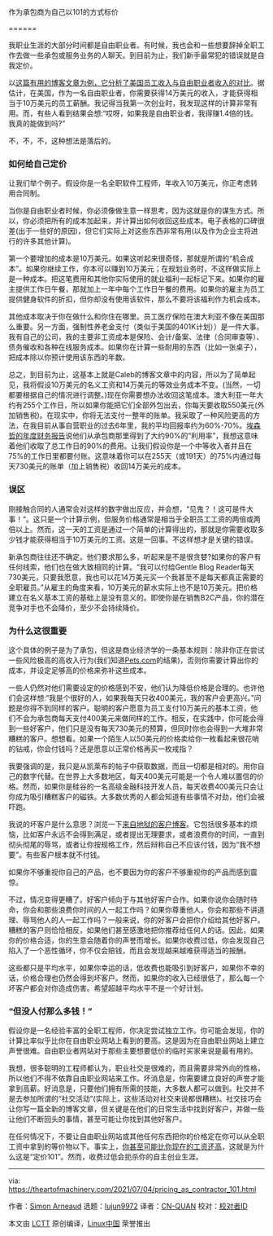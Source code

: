 [#]: via: (https://theartofmachinery.com/2021/07/04/pricing_as_contractor_101.html)
[#]: author: (Simon Arneaud https://theartofmachinery.com)
[#]: collector: (lujun9972)
[#]: translator: (CN-QUAN)
[#]: reviewer: ( )
[#]: publisher: ( )
[#]: url: ( )

作为承包商为自己以101的方式标价

======

我职业生涯的大部分时间都是自由职业者。有时候，我也会和一些想要辞掉全职工作去做一些承包或服务业务的人聊天。到目前为止，我们新手最常犯的错误就是自我定价。

以[这篇有用的博客文章为例，它分析了美国员工收入与自由职业者收入的对比][1]。据估计，在美国，作为一名自由职业者，你需要获得14万美元的收入，才能获得相当于10万美元的员工薪酬。我记得当我第一次创业时，我发现这样的计算非常有用。而，有些人看到结果会想:“哎呀，如果我是自由职业者，我得赚1.4倍的钱。我真的能做到吗?”

不，不，不，这种想法是落后的。

### 如何给自己定价

让我们举个例子。假设你是一名全职软件工程师，年收入10万美元，你正考虑转用合同制。

当你是自由职业者时候，你必须像做生意一样思考，因为这就是你的谋生方式。所以，你必须把所有的成本加起来，并计算出如何收回这些成本。电子表格的口碑很差(出于一些好的原因)，但它们实际上对这些东西非常有用(以及作为企业主将进行的许多其他计算)。

第一个要增加的成本是10万美元。如果这听起来很奇怪，那就是所谓的“机会成本”。如果你继续工作，你本可以赚到10万美元；在规划业务时，不这样做实际上是一种成本。把这笔费用和其他你实际使用的就业福利一起标记下来。如果你的雇主提供工作日午餐，那就加上一年中每个工作日午餐的费用。如果你的雇主为员工提供健身软件的折扣，但你却没有使用该软件，那么不要将该福利作为机会成本。

其他成本取决于你在做什么和你住在哪里。员工医疗保险在澳大利亚不像在美国那么重要。另一方面，强制性养老金支付（类似于美国的401K计划））是一件大事。我有自己的公司，我的主要非工资成本是保险、会计/备案、法律（合同审查等）、债务催收和各种在线服务成本。如果你在计算一些耐用的东西（比如一张桌子），把成本除以你预计使用该东西的年数。

总之，到目前为止，这基本上就是Caleb的博客文章中的内容，所以为了简单起见，我将假设10万美元的名义工资和14万美元的等效业务成本不变。(当然，一切都要根据自己的情况进行调整。)现在你需要想办法收回这笔成本。澳大利亚一年大约有255个工作日，所以如果你能把它们全部外包出去，你每天要收取550美元(外加销售税)。在现实中，你将无法支付一整年的账单。我采取了一种风险更高的方法，在我目前从事自营职业的过去6年里，我的平均回报率约为60%-70%。[埃森哲的年度财务报告][2]说他们从承包商那里得到了大约90%的“利用率”，我想这意味着他们收取了总工作日的90%的费用。让我们假设你是一个中等收入者并且在75%的工作日里都要付账。这意味着你可以在255天（或191天）的75%内通过每天730美元的账单（加上销售税）收回14万美元的成本。

### 误区

刚接触合同的人通常会对这样的数字做出反应，并会想，“见鬼？！这可是件大事！“。这只是一个计算示例，但服务价格通常是相当于全职员工工资的两倍或两倍以上。然而，这一天的工资是通过一个简单的计算得出的，那就是你需要收取多少钱才能获得相当于10万美元的工资。这是一回事。不这样想才是关键的错误。

新承包商往往还不确定。他们要求那么多，听起来是不是很贪婪?如果你的客户有任何线索，他们也在做大致相同的计算。“我可以付给Gentle Blog Reader每天730美元，只要我愿意，我也可以花14万美元买一个我甚至不是每天都真正需要的全职雇员。”从雇主的角度来看，10万美元的薪水实际上也不是10万美元。把价格建立在名义基本工资的基础上是没有意义的。即使你是在销售B2C产品，你的潜在竞争对手也不会降价，至少不会持续降价。

### 为什么这很重要

这个具体的例子是为了承包，但这是商业经济学的一条基本规则：除非你正在尝试一些风险极高的高收入行为(我们知道[Pets.com][3]的结果)，否则你需要计算出你的成本，并设定足够高的价格来弥补这些成本。

一些人仍然对他们需要设定的价格感到不安，他们认为降低价格是合理的。也许他们会这样想:“我是个很好的人，如果我每天只收400美元，我的客户会更高兴。”问题是你得不到同样的客户。聪明的客户愿意为员工支付10万美元的基本工资，他们不会为承包商每天支付400美元来做同样的工作。相反，在实践中，你可能会得到一些好客户，他们只是没有每天730美元的预算，但同时你也会得到一大堆非常糟糕的客户。想想看。如果一个陌生人以50美元的价格卖给你一枚看起来很花哨的钻戒，你会付钱吗？还是愿意以正常价格再买一枚戒指？

我要强调的是，我只是从凯莱布的帖子中获取数据，而且一切都是相对的。用你自己的数字代替。在世界上大多数地区，每天400美元可能是一个令人难以置信的价格。然而，如果你是硅谷的一名高级金融科技开发人员，每天收费400美元只会让你成为吸引糟糕客户的磁铁。大多数优秀的人都会知道有些事情不对劲，他们会被吓跑。

我说的坏客户是什么意思？浏览一下[来自地狱的客户博客][4]。它包括很多基本的烦恼，比如客户永远不会得到满足，或者提出无理要求，或者浪费你的时间，一直到彻头彻尾的辱骂，或者让你按规格工作，然后辩称自己不应该付钱，因为“我不想要”。有些客户根本就不付钱。

如果你不够重视你自己的产品，也不要因为你的客户不够重视你的产品而感到震惊。

不过，情况变得更糟了。好客户倾向于与其他好客户合作。如果你说你会随时待命，你会和那些浪费你时间的人一起工作吗？如果你尊重他人，你会和那些不讲道理、辱骂他人的人一起工作吗？一般来说，你的好客户会把你介绍给其他好客户。糟糕的客户则恰恰相反，如果他们甚至感激地把你推荐给任何人的话。因此，如果你的价格合适，你的生意会随着你的声誉而增长。如果你收费过低，你会发现自己陷入了一个恶性循环，你不仅会赔钱，而且会发现越来越难获得适当的报酬。

这些都只是平均水平，如果你幸运的话，低收费也能吸引到好客户，如果你不幸的话，价格合理也仍然会得到坏客户。然而，如果你的收入已经很低了，那么每一个坏客户都会对你造成伤害。希望超越平均水平不是一个好计划。

### “但没人付那么多钱！”

假设你是一名经验丰富的全职工程师，你决定尝试独立工作。你可能会发现，你的计算比率似乎比你在自由职业网站上看到的要高。这是因为在自由职业网站上建立声誉很难。自由职业者网站对于那些主要想要低价的临时买家来说是最有用的。

我想，很多聪明的工程师都认为，职业社交是很难的，而且需要非常外向的性格，所以他们不得不依靠自由职业网站来工作。坏消息是，你需要建立良好的声誉才能拿到高薪。好消息是，只要他们拥有所需的技能，大多数人都可以做到。社交并不是去参加所谓的“社交活动”(实际上，这些活动对社交来说都很糟糕)。社交技巧会让你写一篇全新的博客文章，但关键是在他们的日常生活中找到好客户，并做一些让他们不断回头的事情，甚至可能让你找到其他好客户。

在任何情况下，不要让自由职业网站或其他任何东西把你的价格定在你可以从全职工资中拿到的等价物以下。事实上，[你甚至可能比你现在的工资还高][5]，这就是为什么这是“定价101”。然而，收费过低会扼杀你的自主创业生涯。

--------------------------------------------------------------------------------

via: https://theartofmachinery.com/2021/07/04/pricing_as_contractor_101.html

作者：[Simon Arneaud][a]
选题：[lujun9972][b]
译者：[CN-QUAN](https://github.com/CN-QUAN)
校对：[校对者ID](https://github.com/校对者ID)

本文由 [LCTT](https://github.com/LCTT/TranslateProject) 原创编译，[Linux中国](https://linux.cn/) 荣誉推出

[a]: https://theartofmachinery.com
[b]: https://github.com/lujun9972
[1]: https://calebporzio.com/making-100k-as-an-employee-versus-being-self-employed
[2]: https://www.accenture.com/au-en/about/company/annual-report
[3]: https://en.wikipedia.org/wiki/Pets.com
[4]: https://clientsfromhell.net/
[5]: https://theartofmachinery.com/2018/10/07/payrise_by_switching_jobs.html
